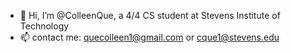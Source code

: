 - 👋 Hi, I’m @ColleenQue, a 4/4 CS student at Stevens Institute of Technology
- 📫 contact me: quecolleen1@gmail.com or cque1@stevens.edu

<!---
ColleenQue/ColleenQue is a ✨ special ✨ repository because its `README.md` (this file) appears on your GitHub profile.
You can click the Preview link to take a look at your changes.
--->
